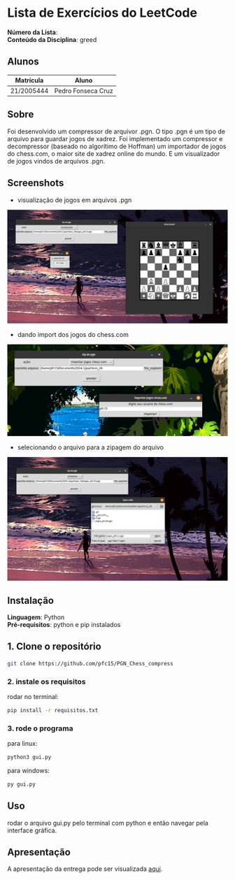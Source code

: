 # Lista de Exercícios do LeetCode

**Número da Lista**: <br>
**Conteúdo da Disciplina**: greed<br>

## Alunos
|Matrícula | Aluno |
| -- | -- |
| 21/2005444  |  Pedro Fonseca Cruz |

## Sobre 
Foi desenvolvido um compressor de arquivor .pgn. O tipo .pgn é um tipo de arquivo para guardar jogos de xadrez. Foi implementado um compressor e decompressor (baseado no algorítimo de Hoffman) um importador de jogos do chess.com, o maior site de xadrez online do mundo. E um visualizador de jogos vindos de arquivos .pgn.  

## Screenshots
- visualização de jogos em arquivos .pgn
<img width="734" alt="Is Graph Bipartite?" src="imgs/visualizacao.png">

- dando import dos jogos do chess.com
<img width="734" alt="I" src="imgs/import_chess_com.png">

- selecionando o arquivo para a zipagem do arquivo
<img width="734" alt="I" src="imgs/file_explorer.png">

## Instalação 
**Linguagem**: Python<br>
**Pré-requisitos**: python e pip instalados
<br>

## 1. Clone o repositório

```bash
git clone https://github.com/pfc15/PGN_Chess_compress
```

### 2. instale os requisitos


rodar no terminal:

```bash
pip install -r requisitos.txt
```

### 3. rode o programa
para linux:
```bash
python3 gui.py
```

para windows:
```bash
py gui.py
```

## Uso 
rodar o arquivo gui.py pelo terminal com python e então navegar pela interface gráfica.

## Apresentação 

A apresentação da entrega pode ser visualizada [aqui](https://drive.google.com/drive/folders/1bBlNaUzzJk3iKIqAYEPznmC1tg40I5oY?usp=drive_link). 
